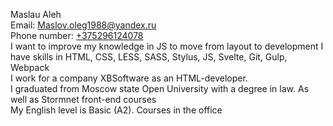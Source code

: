 Maslau Aleh<br>
Email: Maslov.oleg1988@yandex.ru<br>
Phone number: [+375296124078](+375296124078) <br>
I want to improve my knowledge in JS to move from layout to development 
I have skills in HTML, CSS, LESS, SASS, Stylus, JS, Svelte, Git, Gulp, Webpack <br>
I work for a company XBSoftware as an HTML-developer. <br>
I graduated from Moscow state Open University with a degree in law. As well as Stormnet front-end courses <br>
My English level is Basic (A2). Courses in the office
